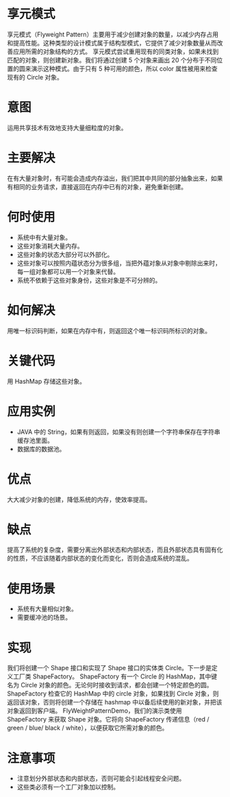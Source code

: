 # 享元模式
享元模式（Flyweight Pattern）主要用于减少创建对象的数量，以减少内存占用和提高性能。这种类型的设计模式属于结构型模式，它提供了减少对象数量从而改善应用所需的对象结构的方式。
享元模式尝试重用现有的同类对象，如果未找到匹配的对象，则创建新对象。我们将通过创建 5 个对象来画出 20 个分布于不同位置的圆来演示这种模式。由于只有 5 种可用的颜色，所以 color 属性被用来检查现有的 Circle 对象。

# 意图
运用共享技术有效地支持大量细粒度的对象。

# 主要解决
在有大量对象时，有可能会造成内存溢出，我们把其中共同的部分抽象出来，如果有相同的业务请求，直接返回在内存中已有的对象，避免重新创建。

# 何时使用
- 系统中有大量对象。 
- 这些对象消耗大量内存。 
- 这些对象的状态大部分可以外部化。 
- 这些对象可以按照内蕴状态分为很多组，当把外蕴对象从对象中剔除出来时，每一组对象都可以用一个对象来代替。 
- 系统不依赖于这些对象身份，这些对象是不可分辨的。

# 如何解决
用唯一标识码判断，如果在内存中有，则返回这个唯一标识码所标识的对象。

# 关键代码
用 HashMap 存储这些对象。

# 应用实例
- JAVA 中的 String，如果有则返回，如果没有则创建一个字符串保存在字符串缓存池里面。 
- 数据库的数据池。

# 优点
大大减少对象的创建，降低系统的内存，使效率提高。

# 缺点
提高了系统的复杂度，需要分离出外部状态和内部状态，而且外部状态具有固有化的性质，不应该随着内部状态的变化而变化，否则会造成系统的混乱。

# 使用场景
- 系统有大量相似对象。 
- 需要缓冲池的场景。

# 实现
我们将创建一个 Shape 接口和实现了 Shape 接口的实体类 Circle。下一步是定义工厂类 ShapeFactory。
ShapeFactory 有一个 Circle 的 HashMap，其中键名为 Circle 对象的颜色。无论何时接收到请求，都会创建一个特定颜色的圆。ShapeFactory 检查它的 HashMap 中的 circle 对象，如果找到 Circle 对象，则返回该对象，否则将创建一个存储在 hashmap 中以备后续使用的新对象，并把该对象返回到客户端。
FlyWeightPatternDemo，我们的演示类使用 ShapeFactory 来获取 Shape 对象。它将向 ShapeFactory 传递信息（red / green / blue/ black / white），以便获取它所需对象的颜色。

# 注意事项
- 注意划分外部状态和内部状态，否则可能会引起线程安全问题。 
- 这些类必须有一个工厂对象加以控制。